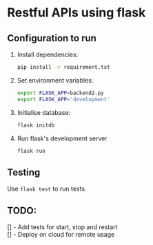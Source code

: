 # Restful APIs using flask

## Configuration to run

1. Install dependencies:
    ```sh
    pip install -r requirement.txt
    ```

2. Set environment variables:
    ```sh
    export FLASK_APP=backend2.py
    export FLASK_APP='development'
    ```

3. Initialise database:
    ```sh
    flask initdb
    ```

4. Run flask's development server
    ```sh
    flask run
    ```

## Testing
Use `flask test` to run tests.

## TODO:
[] - Add tests for start, stop and restart  
[] - Deploy on cloud for remote usage